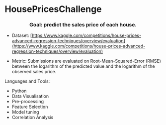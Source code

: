 # HousePricesChallenge

<h3 align="center">Goal: predict the sales price of each house.</h3>

- Dataset: [https://www.kaggle.com/competitions/house-prices-advanced-regression-techniques/overview/evaluation](https://www.kaggle.com/competitions/house-prices-advanced-regression-techniques/overview/evaluation)

- Metric: Submissions are evaluated on Root-Mean-Squared-Error (RMSE) between the logarithm of the predicted value and the logarithm of the observed sales price. 

Languages and Tools:
- Python
- Data Visualisation
- Pre-processing
- Feature Selection
- Model tuning
- Correlation Analysis
